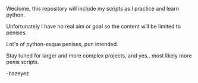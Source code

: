 Weclome, this repository will include my scripts as I practice and learn python.

Unfortunately I have no real aim or goal so the content will be limited to penises.

Lot's of python-esque penises, pun intended.

Stay tuned for larger and more complex projects, and yes.. most likely more penis scripts.

-hazeyez
